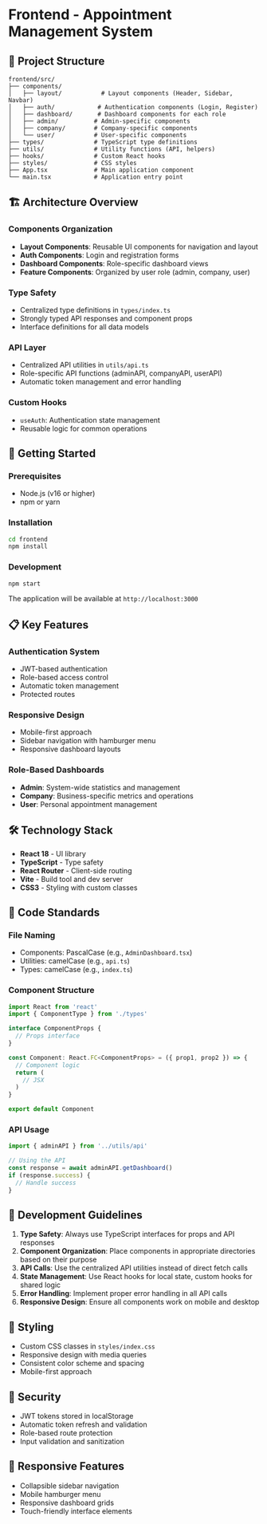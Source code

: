 # Frontend - Appointment Management System

## 📁 Project Structure

```
frontend/src/
├── components/
│   ├── layout/           # Layout components (Header, Sidebar, Navbar)
│   ├── auth/            # Authentication components (Login, Register)
│   ├── dashboard/       # Dashboard components for each role
│   ├── admin/          # Admin-specific components
│   ├── company/        # Company-specific components
│   └── user/           # User-specific components
├── types/              # TypeScript type definitions
├── utils/              # Utility functions (API, helpers)
├── hooks/              # Custom React hooks
├── styles/             # CSS styles
├── App.tsx             # Main application component
└── main.tsx            # Application entry point
```

## 🏗️ Architecture Overview

### **Components Organization**
- **Layout Components**: Reusable UI components for navigation and layout
- **Auth Components**: Login and registration forms
- **Dashboard Components**: Role-specific dashboard views
- **Feature Components**: Organized by user role (admin, company, user)

### **Type Safety**
- Centralized type definitions in `types/index.ts`
- Strongly typed API responses and component props
- Interface definitions for all data models

### **API Layer**
- Centralized API utilities in `utils/api.ts`
- Role-specific API functions (adminAPI, companyAPI, userAPI)
- Automatic token management and error handling

### **Custom Hooks**
- `useAuth`: Authentication state management
- Reusable logic for common operations

## 🚀 Getting Started

### Prerequisites
- Node.js (v16 or higher)
- npm or yarn

### Installation
```bash
cd frontend
npm install
```

### Development
```bash
npm start
```

The application will be available at `http://localhost:3000`

## 📋 Key Features

### **Authentication System**
- JWT-based authentication
- Role-based access control
- Automatic token management
- Protected routes

### **Responsive Design**
- Mobile-first approach
- Sidebar navigation with hamburger menu
- Responsive dashboard layouts

### **Role-Based Dashboards**
- **Admin**: System-wide statistics and management
- **Company**: Business-specific metrics and operations
- **User**: Personal appointment management

## 🛠️ Technology Stack

- **React 18** - UI library
- **TypeScript** - Type safety
- **React Router** - Client-side routing
- **Vite** - Build tool and dev server
- **CSS3** - Styling with custom classes

## 📝 Code Standards

### **File Naming**
- Components: PascalCase (e.g., `AdminDashboard.tsx`)
- Utilities: camelCase (e.g., `api.ts`)
- Types: camelCase (e.g., `index.ts`)

### **Component Structure**
```typescript
import React from 'react'
import { ComponentType } from './types'

interface ComponentProps {
  // Props interface
}

const Component: React.FC<ComponentProps> = ({ prop1, prop2 }) => {
  // Component logic
  return (
    // JSX
  )
}

export default Component
```

### **API Usage**
```typescript
import { adminAPI } from '../utils/api'

// Using the API
const response = await adminAPI.getDashboard()
if (response.success) {
  // Handle success
}
```

## 🔧 Development Guidelines

1. **Type Safety**: Always use TypeScript interfaces for props and API responses
2. **Component Organization**: Place components in appropriate directories based on their purpose
3. **API Calls**: Use the centralized API utilities instead of direct fetch calls
4. **State Management**: Use React hooks for local state, custom hooks for shared logic
5. **Error Handling**: Implement proper error handling in all API calls
6. **Responsive Design**: Ensure all components work on mobile and desktop

## 🎨 Styling

- Custom CSS classes in `styles/index.css`
- Responsive design with media queries
- Consistent color scheme and spacing
- Mobile-first approach

## 🔐 Security

- JWT tokens stored in localStorage
- Automatic token refresh and validation
- Role-based route protection
- Input validation and sanitization

## 📱 Responsive Features

- Collapsible sidebar navigation
- Mobile hamburger menu
- Responsive dashboard grids
- Touch-friendly interface elements
